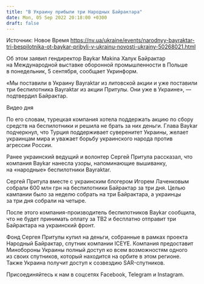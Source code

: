```yaml
---
title: "В Украину прибыли три Народных Байрактара"
date: Mon, 05 Sep 2022 20:18:00 +0300
draft: false
---
```

Источник: Новое Время https://nv.ua/ukraine/events/narodnyy-bayraktar-tri-bespilotnika-ot-baykar-pribyli-v-ukrainu-novosti-ukrainy-50268021.html


Об этом заявил гендиректор Baykar Makina Халук Байрактар на Международной выставке оборонной промышленности в Польше в понедельник, 5 сентября, сообщает Укринформ.

«Мы поставили в Украину Bayraktar из литовской акции и уже поставили три беспилотника Bayraktar из акции Притулы. Они уже в Украине», — подтвердил Байрактар.

 Видео дня   

По его словам, турецкая компания хотела поддержать акцию по сбору средств на беспилотники и решила не брать за них деньги. Глава Baykar подчеркнул, что Турция поддерживает суверенитет Украины, желает украинцам мира и уважает борьбу украинского народа против агрессии России.

Ранее украинский ведущий и волонтер Сергей Притула рассказал, что компания Baykar нанесла узоры, напоминающие вышиванку, на «народные» беспилотники Bayraktar.

Сергей Притула вместе с украинским блогером Игорем Лаченковым собрали 600 млн грн на беспилотники Байрактар за три дня. Целью кампании было за неделю собрать на три Байрактара, а украинцы за три дня собрали на четыре.

После этого компания-производитель беспилотников Baykar сообщила, что не будет принимать оплату за ТВ2 и бесплатно отправит три Байрактара на украинский фронт.

Фонд Сергея Притулы купил на деньги, собранные в рамках проекта Народный Байрактар, спутник компании ICEYE. Компания предоставит Минобороны Украины полный доступ ко всем возможностям одного из своих спутников, который находится на орбите в этом регионе. Также Украина получит доступ к созвездию SAR-спутников.

Присоединяйтесь к нам в соцсетях Facebook, Telegram и Instagram.

